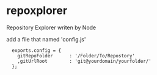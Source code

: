 repoxplorer
===========

Repository Explorer writen by Node



add a file that named 'config.js'
``` 
  exports.config = { 
    gitRepoFolder      : '/Folder/To/Repostory' 
    ,gitUrlRoot        : 'git@yourdomain/yourfolder/'    
  }; 
```
